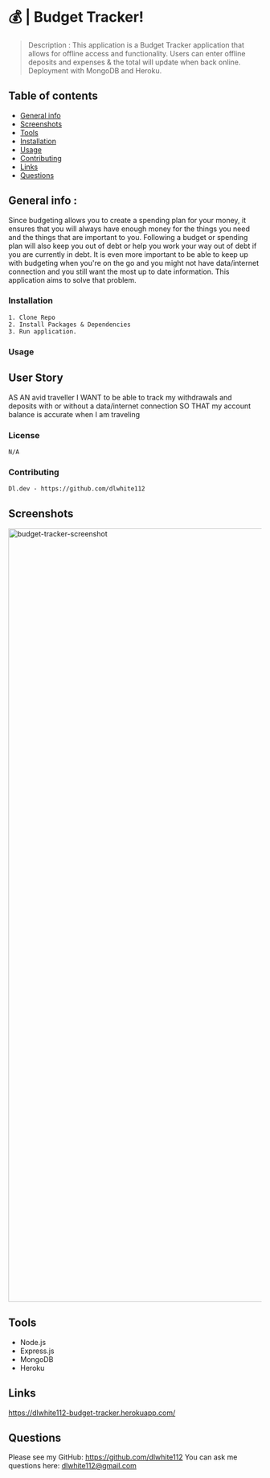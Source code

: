 # 💰 | Budget Tracker!

> Description : This application is a Budget Tracker application that allows for offline access and functionality. Users can enter offline deposits and expenses & the total will update when back online. Deployment with MongoDB and Heroku.

## Table of contents

- [General info](#general-info)
- [Screenshots](#screenshots)
- [Tools](#tools)
- [Installation](#installation)
- [Usage](#usage)
- [Contributing](#contributing)
- [Links](#link)
- [Questions](#Questions)

## General info :
Since budgeting allows you to create a spending plan for your money, it ensures that you will always have enough money for the things you need and the things that are important to you. Following a budget or spending plan will also keep you out of debt or help you work your way out of debt if you are currently in debt. It is even more important to be able to keep up with budgeting when you're on the go and you might not have data/internet connection and you still want the most up to date information. This application aims to solve that problem.


### Installation

    1. Clone Repo
    2. Install Packages & Dependencies
    3. Run application.

### Usage

## User Story
AS AN avid traveller
I WANT to be able to track my withdrawals and deposits with or without a data/internet connection
SO THAT my account balance is accurate when I am traveling

### License

    N/A

### Contributing

    Dl.dev - https://github.com/dlwhite112

## Screenshots
<img width="1536" alt="budget-tracker-screenshot" src="https://user-images.githubusercontent.com/74333123/121789995-74d11f00-cba0-11eb-8ade-fede16a6c5ba.png">

## Tools

- Node.js
- Express.js
- MongoDB
- Heroku

## Links
https://dlwhite112-budget-tracker.herokuapp.com/

## Questions

Please see my GitHub: https://github.com/dlwhite112
You can ask me questions here: dlwhite112@gmail.com
